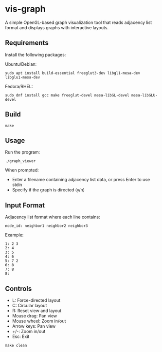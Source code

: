 # vis-graph

A simple OpenGL-based graph visualization tool that reads adjacency list format and displays graphs with interactive layouts.

## Requirements

Install the following packages:

Ubuntu/Debian:
```
sudo apt install build-essential freeglut3-dev libgl1-mesa-dev libglu1-mesa-dev
```

Fedora/RHEL:
```
sudo dnf install gcc make freeglut-devel mesa-libGL-devel mesa-libGLU-devel
```

## Build

```
make
```

## Usage

Run the program:
```
./graph_viewer
```

When prompted:
- Enter a filename containing adjacency list data, or press Enter to use stdin
- Specify if the graph is directed (y/n)

## Input Format

Adjacency list format where each line contains:
```
node_id: neighbor1 neighbor2 neighbor3
```

Example:
```
1: 2 3
2: 4
3: 5
4: 6
5: 7 2
6: 8
7: 8
8:
```

## Controls

- L: Force-directed layout
- C: Circular layout  
- R: Reset view and layout
- Mouse drag: Pan view
- Mouse wheel: Zoom in/out
- Arrow keys: Pan view
- +/-: Zoom in/out
- Esc: Exit


```
make clean
``` 
